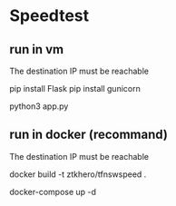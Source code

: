# Speedtest
## run in vm
The destination IP must be reachable 

pip install Flask
pip install gunicorn

python3 app.py
<!-- sudo apt update
sudo apt install nginx
/etc/nginx/nginx.conf
sudo systemctl start nginx
sudo systemctl enable nginx -->


## run in docker (recommand)
The destination IP must be reachable 

docker build -t ztkhero/tfnswspeed .

docker-compose up -d